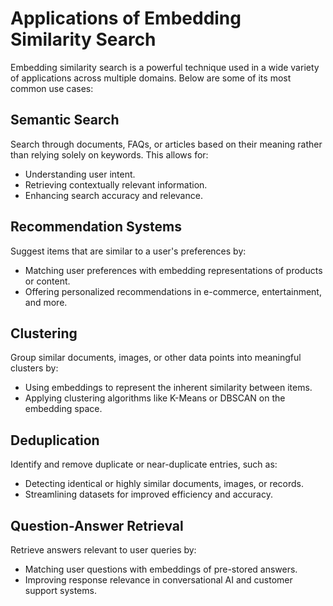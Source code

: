 # Applications of Embedding Similarity Search

Embedding similarity search is a powerful technique used in a wide variety of applications across multiple domains. Below are some of its most common use cases:

## Semantic Search
Search through documents, FAQs, or articles based on their meaning rather than relying solely on keywords. This allows for:
- Understanding user intent.
- Retrieving contextually relevant information.
- Enhancing search accuracy and relevance.

## Recommendation Systems
Suggest items that are similar to a user's preferences by:
- Matching user preferences with embedding representations of products or content.
- Offering personalized recommendations in e-commerce, entertainment, and more.

## Clustering
Group similar documents, images, or other data points into meaningful clusters by:
- Using embeddings to represent the inherent similarity between items.
- Applying clustering algorithms like K-Means or DBSCAN on the embedding space.

## Deduplication
Identify and remove duplicate or near-duplicate entries, such as:
- Detecting identical or highly similar documents, images, or records.
- Streamlining datasets for improved efficiency and accuracy.

## Question-Answer Retrieval
Retrieve answers relevant to user queries by:
- Matching user questions with embeddings of pre-stored answers.
- Improving response relevance in conversational AI and customer support systems.

